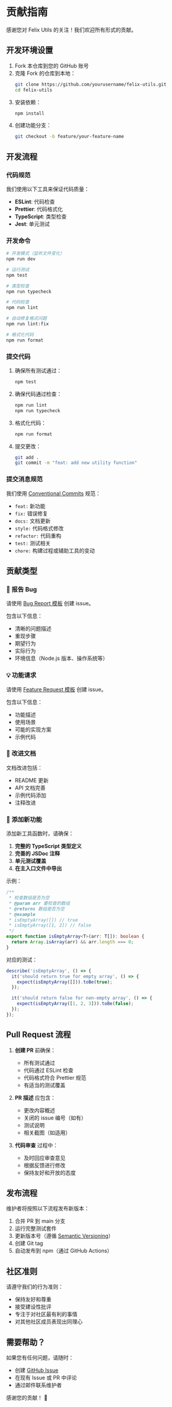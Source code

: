 # 贡献指南

感谢您对 Felix Utils 的关注！我们欢迎所有形式的贡献。

## 开发环境设置

1. Fork 本仓库到您的 GitHub 账号
2. 克隆 Fork 的仓库到本地：
   ```bash
   git clone https://github.com/yourusername/felix-utils.git
   cd felix-utils
   ```
3. 安装依赖：
   ```bash
   npm install
   ```
4. 创建功能分支：
   ```bash
   git checkout -b feature/your-feature-name
   ```

## 开发流程

### 代码规范

我们使用以下工具来保证代码质量：

- **ESLint**: 代码检查
- **Prettier**: 代码格式化
- **TypeScript**: 类型检查
- **Jest**: 单元测试

### 开发命令

```bash
# 开发模式（监听文件变化）
npm run dev

# 运行测试
npm test

# 类型检查
npm run typecheck

# 代码检查
npm run lint

# 自动修复格式问题
npm run lint:fix

# 格式化代码
npm run format
```

### 提交代码

1. 确保所有测试通过：
   ```bash
   npm test
   ```

2. 确保代码通过检查：
   ```bash
   npm run lint
   npm run typecheck
   ```

3. 格式化代码：
   ```bash
   npm run format
   ```

4. 提交更改：
   ```bash
   git add .
   git commit -m "feat: add new utility function"
   ```

### 提交消息规范

我们使用 [Conventional Commits](https://www.conventionalcommits.org/) 规范：

- `feat:` 新功能
- `fix:` 错误修复
- `docs:` 文档更新
- `style:` 代码格式修改
- `refactor:` 代码重构
- `test:` 测试相关
- `chore:` 构建过程或辅助工具的变动

## 贡献类型

### 🐛 报告 Bug

请使用 [Bug Report 模板](https://github.com/yourusername/felix-utils/issues/new?template=bug_report.md) 创建 issue。

包含以下信息：
- 清晰的问题描述
- 重现步骤
- 期望行为
- 实际行为
- 环境信息（Node.js 版本、操作系统等）

### 💡 功能请求

请使用 [Feature Request 模板](https://github.com/yourusername/felix-utils/issues/new?template=feature_request.md) 创建 issue。

包含以下信息：
- 功能描述
- 使用场景
- 可能的实现方案
- 示例代码

### 📖 改进文档

文档改进包括：
- README 更新
- API 文档完善
- 示例代码添加
- 注释改进

### 🔧 添加新功能

添加新工具函数时，请确保：

1. **完整的 TypeScript 类型定义**
2. **完善的 JSDoc 注释**
3. **单元测试覆盖**
4. **在主入口文件中导出**

示例：

```typescript
/**
 * 检查数组是否为空
 * @param arr 要检查的数组
 * @returns 数组是否为空
 * @example
 * isEmptyArray([]) // true
 * isEmptyArray([1, 2]) // false
 */
export function isEmptyArray<T>(arr: T[]): boolean {
  return Array.isArray(arr) && arr.length === 0;
}
```

对应的测试：

```typescript
describe('isEmptyArray', () => {
  it('should return true for empty array', () => {
    expect(isEmptyArray([])).toBe(true);
  });

  it('should return false for non-empty array', () => {
    expect(isEmptyArray([1, 2, 3])).toBe(false);
  });
});
```

## Pull Request 流程

1. **创建 PR** 前确保：
   - 所有测试通过
   - 代码通过 ESLint 检查
   - 代码格式符合 Prettier 规范
   - 有适当的测试覆盖

2. **PR 描述** 应包含：
   - 更改内容概述
   - 关闭的 issue 编号（如有）
   - 测试说明
   - 相关截图（如适用）

3. **代码审查** 过程中：
   - 及时回应审查意见
   - 根据反馈进行修改
   - 保持友好和开放的态度

## 发布流程

维护者将按照以下流程发布新版本：

1. 合并 PR 到 main 分支
2. 运行完整测试套件
3. 更新版本号（遵循 [Semantic Versioning](https://semver.org/)）
4. 创建 Git tag
5. 自动发布到 npm（通过 GitHub Actions）

## 社区准则

请遵守我们的行为准则：

- 保持友好和尊重
- 接受建设性批评
- 专注于对社区最有利的事情
- 对其他社区成员表现出同理心

## 需要帮助？

如果您有任何问题，请随时：

- 创建 [GitHub Issue](https://github.com/yourusername/felix-utils/issues)
- 在现有 Issue 或 PR 中评论
- 通过邮件联系维护者

感谢您的贡献！ 🎉 